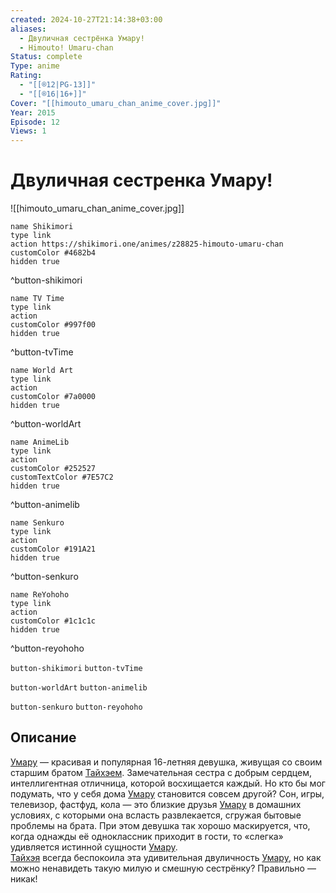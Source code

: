 ```yaml
---
created: 2024-10-27T21:14:38+03:00
aliases:
  - Двуличная сестрёнка Умару!
  - Himouto! Umaru-chan
Status: complete
Type: anime
Rating:
  - "[[®️12|PG-13]]"
  - "[[®️16|16+]]"
Cover: "[[himouto_umaru_chan_anime_cover.jpg]]"
Year: 2015
Episode: 12
Views: 1
---
```


# Двуличная сестренка Умару!

![[himouto_umaru_chan_anime_cover.jpg]]

```button
name Shikimori
type link
action https://shikimori.one/animes/z28825-himouto-umaru-chan
customColor #4682b4
hidden true
```
^button-shikimori

```button
name TV Time
type link
action 
customColor #997f00
hidden true
```
^button-tvTime

```button
name World Art
type link
action 
customColor #7a0000
hidden true
```
^button-worldArt

```button
name AnimeLib
type link
action 
customColor #252527
customTextColor #7E57C2
hidden true
```
^button-animelib

```button
name Senkuro
type link
action 
customColor #191A21
hidden true
```
^button-senkuro

```button
name ReYohoho
type link
action 
customColor #1c1c1c
hidden true
```
^button-reyohoho



`button-shikimori` `button-tvTime`

`button-worldArt` `button-animelib`

`button-senkuro` `button-reyohoho`

## Описание

[Умару](https://shikimori.one/characters/92797-umaru-doma) — красивая и популярная 16-летняя девушка, живущая со своим старшим братом [Тайхэем](https://shikimori.one/characters/92799-taihei-doma). Замечательная сестра с добрым сердцем, интеллигентная отличница, которой восхищается каждый. Но кто бы мог подумать, что у себя дома [Умару](https://shikimori.one/characters/92797-umaru-doma) становится совсем другой? Сон, игры, телевизор, фастфуд, кола — это близкие друзья [Умару](https://shikimori.one/characters/92797-umaru-doma) в домашних условиях, с которыми она всласть развлекается, сгружая бытовые проблемы на брата. При этом девушка так хорошо маскируется, что, когда однажды её одноклассник приходит в гости, то «слегка» удивляется истинной сущности [Умару](https://shikimori.one/characters/92797-umaru-doma).  
[Тайхэя](https://shikimori.one/characters/92799-taihei-doma) всегда беспокоила эта удивительная двуличность [Умару](https://shikimori.one/characters/92797-umaru-doma), но как можно ненавидеть такую милую и смешную сестрёнку? Правильно — никак!
